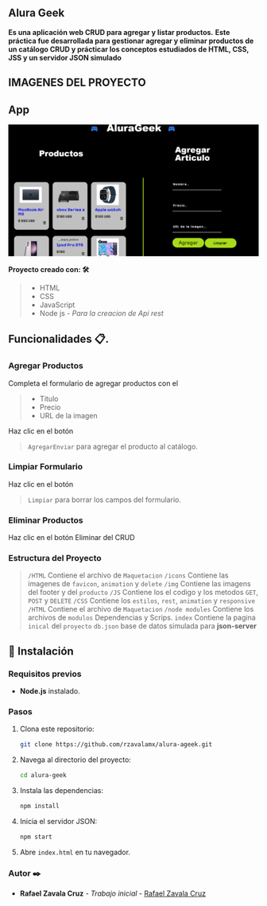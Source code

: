 ## Alura Geek

**Es una aplicación web CRUD para agregar y listar productos.**
**Este práctica fue desarrollada para gestionar agregar y eliminar productos de un catálogo CRUD y prácticar los conceptos estudiados de HTML, CSS, JSS y un servidor JSON simulado**

## IMAGENES DEL PROYECTO

## App
![aluraGeek](https://github.com/rzavalamx/alura-geek/blob/main/img/alurageek.png?raw=true)

**Proyecto creado con: 🛠️**
  
  > * HTML
  > * CSS
  > * JavaScript
  > * Node js -  *Para la creacion de Api rest*

## Funcionalidades 📋.

### Agregar Productos

Completa el formulario de agregar productos con el

  > - Titulo
  > - Precio
  > - URL de la imagen

Haz clic en el botón

  > `AgregarEnviar` para agregar el producto al catálogo.

### Limpiar Formulario

Haz clic en el botón 

  > `Limpiar` para borrar los campos del formulario.

### Eliminar Productos

Haz clic en el botón Eliminar del CRUD 

### Estructura del Proyecto

  > `/HTML` Contiene el archivo de  `Maquetacion`
  > `/icons` Contiene las imagenes de  `favicon`, `animation` y `delete`
  > `/img` Contiene las imagens del footer  y del `producto`
  > `/JS` Contiene los el codigo y los metodos `GET`, `POST` y `DELETE`
  > `/CSS` Contiene los `estilos`, `rest`, `animation` y `responsive`
  > `/HTML` Contiene el archivo de  `Maquetacion`
  > `/node modules` Contiene los archivos de  `modulos` Dependencias y Scrips.
  > `index` Contiene la pagina `inical` del  `proyecto`
  > `db.json` base de datos simulada para **json-server**

## 🚀 Instalación

### Requisitos previos
- **Node.js** instalado.

### Pasos
1. Clona este repositorio:
   ```bash
   git clone https://github.com/rzavalamx/alura-ageek.git
   ```
2. Navega al directorio del proyecto:
   ```bash
   cd alura-geek
   ```
3. Instala las dependencias:
   ```bash
   npm install
   ```
4. Inicia el servidor JSON:
   ```bash
   npm start
   ```
5. Abre `index.html` en tu navegador.

### Autor ✒️  

- **Rafael Zavala Cruz** - _Trabajo inicial_ - [Rafael Zavala Cruz](https://github.com/rzavalamx)
